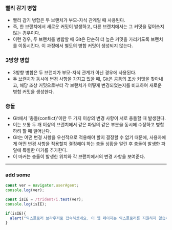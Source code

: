 ### 빨리 감기 병합
- 빨리 감기 병합은 두 브랜치가 부모-자식 관계일 때 사용된다.
- 즉, 한 브랜치에서 새로운 커밋이 발생하고, 다른 브랜치에서는 그 커밋을 덮어쓰지 않는 경우이다.
- 이런 경우, 두 브랜치를 병합할 때 Git은 단순히 더 높은 커밋을 가리키도록 브랜치를 이동시킨다. 이 과정에서 별도의 병합 커밋이 생성되지 않는다.


### 3방향 병합
- 3방향 병합은 두 브랜치가 부모-자식 관계가 아닌 경우에 사용된다.
- 두 브랜치가 동시에 변경 사항을 가지고 있을 때, Git은 공통의 조상 커밋을 찾아내고, 해당 조상 커밋으로부터 각 브랜치가 어떻게 변경되었는지를 비교하여 새로운 병합 커밋을 생성한다.


### 충돌
- Git에서 '충돌(conflict)'이란 두 가지 이상의 변경 사항이 서로 충돌할 때 발생한다.
- 이는 보통 두 개 이상의 브랜치에서 같은 파일의 같은 부분을 동시에 수정하고 병합하려 할 때 일어난다.
- Git는 어떤 변경 사항을 우선적으로 적용해야 할지 결정할 수 없기 때문에, 사용자에게 어떤 변경 사항을 적용할지 결정해야 하는 충돌 상황을 알린 후 충돌이 발생한 파일에 특별한 마커를 추가한다.
- 이 마커는 충돌이 발생한 위치와 각 브랜치에서의 변경 사항을 보여준다.


---

### add some 
```js
const ver = navigator.userAgent;
console.log(ver);

const isIE = /trident/i.test(ver);
console.log(isIE);

if(isIE){
  alert("익스플로러 브라우저로 접속하셨네요. 이 웹 페이지는 익스플로러를 지원하지 않습니다. 다른 브라우저로 접속해주세요.")
}
```

